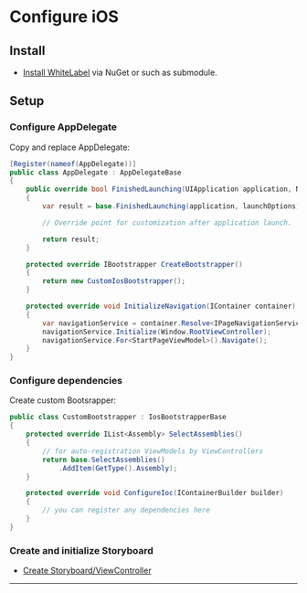 # Configure iOS

## Install

- [Install WhiteLabel](xtoolkit/whitelabel.md#install) via NuGet or such as submodule.

## Setup

### Configure AppDelegate

Copy and replace AppDelegate:

```cs
[Register(nameof(AppDelegate))]
public class AppDelegate : AppDelegateBase
{
    public override bool FinishedLaunching(UIApplication application, NSDictionary launchOptions)
    {
        var result = base.FinishedLaunching(application, launchOptions);

        // Override point for customization after application launch.

        return result;
    }

    protected override IBootstrapper CreateBootstrapper()
    {
        return new CustomIosBootstrapper();
    }

    protected override void InitializeNavigation(IContainer container)
    {
        var navigationService = container.Resolve<IPageNavigationService>();
        navigationService.Initialize(Window.RootViewController);
        navigationService.For<StartPageViewModel>().Navigate();
    }
}
```

### Configure dependencies

Create custom Bootsrapper:

```cs
public class CustomBootstrapper : IosBootstrapperBase
{
    protected override IList<Assembly> SelectAssemblies()
    {
        // for auto-registration ViewModels by ViewControllers
        return base.SelectAssemblies()
            .AddItem(GetType().Assembly);
    }

    protected override void ConfigureIoc(IContainerBuilder builder)
    {
        // you can register any dependencies here
    }
}
```

### Create and initialize Storyboard

- [Create Storyboard/ViewController](create-storyboard-viewcontroller.md)

---
